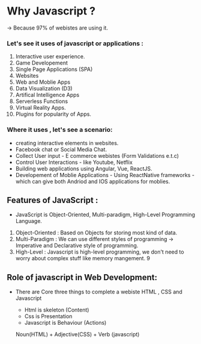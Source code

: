 # Why Javascript ? 

-> Because 97% of webistes are using it. 

### Let's see it uses of javascript or applications : 

1. Interactive user experience.
2. Game Developement
3. Single Page Applications (SPA)
4. Websites
5. Web and Moblie Apps
6. Data Visualization (D3)
7. Artifical Intelligence Apps
8. Serverless Functions
9. Virtual Reality Apps.
10. Plugins for popularity of Apps.

### Where it uses , let's see a scenario:

- creating interactive elements in websites.
- Facebook chat or Social Media Chat.
- Collect User input - E commerce webistes (Form Validations e.t.c)
- Control User Interactions - like Youtube, Netflix 
- Building web applications using Angular, Vue, ReactJS.
- Developement of Moblie Applications - Using ReactNative frameworks - which can give both Andriod and IOS applications for moblies.

## Features of  JavaScript : 

- JavaScript is Object-Oriented, Multi-paradigm, High-Level Programming Language.

1. Object-Oriented : Based on Objects for storing most kind of data.
2. Multi-Paradigm : We can use different styles of programming -> Imperative and Declarative style of programming.
3. High-Level : Javascript is high-level programming, we don't need to worry about complex stuff like  memory mangement.
9
## Role of javascript in Web Development: 

- There are Core three things to complete a webiste HTML , CSS and Javascript 
  - Html is skeleton (Content)
  - Css is Presentation
  - Javascript is Behaviour (Actions)

  Noun(HTML) + Adjective(CSS) + Verb (javascript)